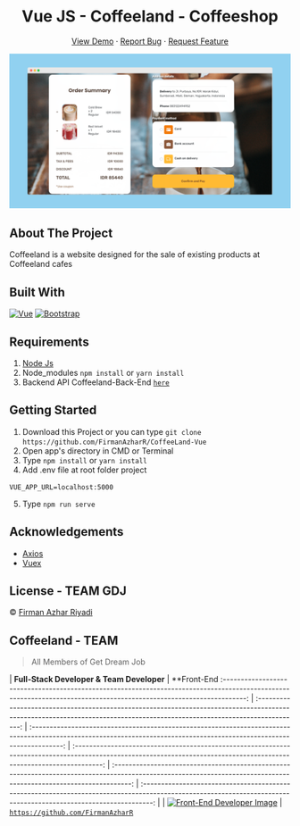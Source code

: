 <h1 align='center'>Vue JS - Coffeeland - Coffeeshop</h1>
  <p align="center">
    <a href="https://coffeeland-shop.netlify.app/">View Demo</a>
    ·
    <a href="https://github.com/FirmanAzharR/coffeeLand-Backend/issues">Report Bug</a>
    ·
    <a href="https://github.com/FirmanAzharR/CoffeeLand-Vue/pulls">Request Feature</a>
  </p>

![Image](cover.png)

## About The Project

Coffeeland is a website designed for the sale of existing products at Coffeeland cafes

## Built With

[![Vue](https://img.shields.io/badge/Vue-v2.6.11-green)](https://github.com/vuejs/vue)
[![Bootstrap](https://img.shields.io/badge/Bootstrap-v4.5.x-blue)](https://github.com/bootstrap-vue/bootstrap-vue)

## Requirements

1. <a href="https://nodejs.org/en/download/">Node Js</a>
2. Node_modules `npm install` or `yarn install`
3. Backend API Coffeeland-Back-End [`here`](https://github.com/FirmanAzharR/coffeeLand-Backend)

## Getting Started

1. Download this Project or you can type `git clone https://github.com/FirmanAzharR/CoffeeLand-Vue`
2. Open app's directory in CMD or Terminal
3. Type `npm install` or `yarn install`
4. Add .env file at root folder project

```
VUE_APP_URL=localhost:5000
```

5. Type `npm run serve`

## Acknowledgements

- [Axios](https://www.npmjs.com/package/axios)
- [Vuex](https://vuex.vuejs.org/)

## License - TEAM GDJ

© [Firman Azhar Riyadi](https://github.com/FirmanAzharR)<br>

## Coffeeland - TEAM

> All Members of Get Dream Job

| **Full-Stack Developer & Team Developer** | \*\*Front-End :------------------------------------------------------------------------------------------------------------------------------------------------------------------: | :------------------------------------------------------------------------------------------------------------------------------------------------------------------------: | :---------------------------------------------------------------------------------------------------------------------------------------------------------------------: | :--------------------------------------------------------------------------------------------------------------------------------------------------------------------: | :-----------------------------------------------------------------------------------------------------------------------------------------------------------------: | :---------------------------------------------------------------------------------------------------------------------------------------------------------------: |
| [![Front-End Developer Image](https://avatars0.githubusercontent.com/u/33318547?s=400&u=96efccf89a3ed9d6dec9595bae2ce9ddca6dda67&v=4)](https://github.com/FirmanAzharR)
| <a href="https://github.com/FirmanAzharR" target="_blank">`https://github.com/FirmanAzharR`</a>
